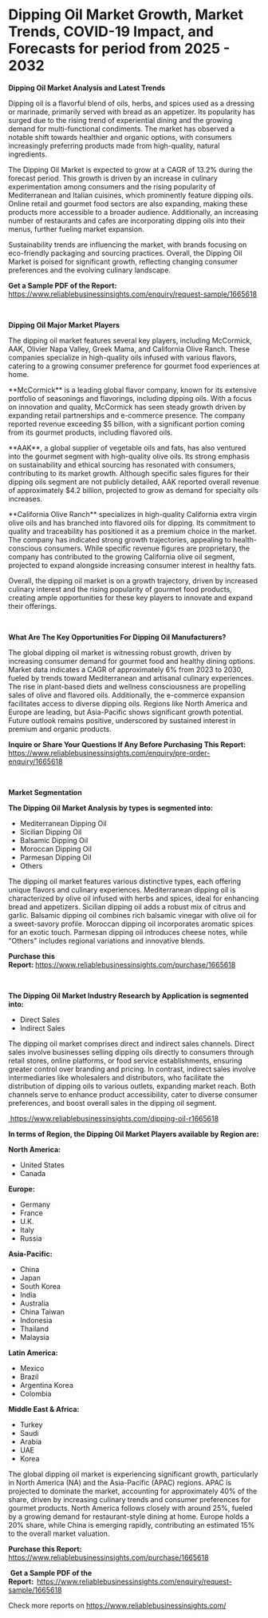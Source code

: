 <p><h1>Dipping Oil Market Growth, Market Trends, COVID-19 Impact, and Forecasts for period from 2025 - 2032</h1></p><p><strong>Dipping Oil Market Analysis and Latest Trends</strong></p>
<p><p>Dipping oil is a flavorful blend of oils, herbs, and spices used as a dressing or marinade, primarily served with bread as an appetizer. Its popularity has surged due to the rising trend of experiential dining and the growing demand for multi-functional condiments. The market has observed a notable shift towards healthier and organic options, with consumers increasingly preferring products made from high-quality, natural ingredients.</p><p>The Dipping Oil Market is expected to grow at a CAGR of 13.2% during the forecast period. This growth is driven by an increase in culinary experimentation among consumers and the rising popularity of Mediterranean and Italian cuisines, which prominently feature dipping oils. Online retail and gourmet food sectors are also expanding, making these products more accessible to a broader audience. Additionally, an increasing number of restaurants and cafes are incorporating dipping oils into their menus, further fueling market expansion. </p><p>Sustainability trends are influencing the market, with brands focusing on eco-friendly packaging and sourcing practices. Overall, the Dipping Oil Market is poised for significant growth, reflecting changing consumer preferences and the evolving culinary landscape.</p></p>
<p><strong>Get a Sample PDF of the Report:&nbsp;</strong> <a href="https://www.reliablebusinessinsights.com/enquiry/request-sample/1665618?utm_campaign=3003&utm_medium=2&utm_source=Github&utm_content=ia&utm_term=07042025&utm_id=dipping-oil">https://www.reliablebusinessinsights.com/enquiry/request-sample/1665618</a></p>
<p>&nbsp;</p>
<p><strong>Dipping Oil Major Market Players</strong></p>
<p><p>The dipping oil market features several key players, including McCormick, AAK, Olivier Napa Valley, Greek Mama, and California Olive Ranch. These companies specialize in high-quality oils infused with various flavors, catering to a growing consumer preference for gourmet food experiences at home.</p><p>**McCormick** is a leading global flavor company, known for its extensive portfolio of seasonings and flavorings, including dipping oils. With a focus on innovation and quality, McCormick has seen steady growth driven by expanding retail partnerships and e-commerce presence. The company reported revenue exceeding $5 billion, with a significant portion coming from its gourmet products, including flavored oils.</p><p>**AAK**, a global supplier of vegetable oils and fats, has also ventured into the gourmet segment with high-quality olive oils. Its strong emphasis on sustainability and ethical sourcing has resonated with consumers, contributing to its market growth. Although specific sales figures for their dipping oils segment are not publicly detailed, AAK reported overall revenue of approximately $4.2 billion, projected to grow as demand for specialty oils increases.</p><p>**California Olive Ranch** specializes in high-quality California extra virgin olive oils and has branched into flavored oils for dipping. Its commitment to quality and traceability has positioned it as a premium choice in the market. The company has indicated strong growth trajectories, appealing to health-conscious consumers. While specific revenue figures are proprietary, the company has contributed to the growing California olive oil segment, projected to expand alongside increasing consumer interest in healthy fats.</p><p>Overall, the dipping oil market is on a growth trajectory, driven by increased culinary interest and the rising popularity of gourmet food products, creating ample opportunities for these key players to innovate and expand their offerings.</p></p>
<p>&nbsp;</p>
<p><strong>What Are The Key Opportunities For Dipping Oil Manufacturers?</strong></p>
<p><p>The global dipping oil market is witnessing robust growth, driven by increasing consumer demand for gourmet food and healthy dining options. Market data indicates a CAGR of approximately 6% from 2023 to 2030, fueled by trends toward Mediterranean and artisanal culinary experiences. The rise in plant-based diets and wellness consciousness are propelling sales of olive and flavored oils. Additionally, the e-commerce expansion facilitates access to diverse dipping oils. Regions like North America and Europe are leading, but Asia-Pacific shows significant growth potential. Future outlook remains positive, underscored by sustained interest in premium and organic products.</p></p>
<p><strong>Inquire or Share Your Questions If Any Before Purchasing This Report:</strong> <a href="https://www.reliablebusinessinsights.com/enquiry/pre-order-enquiry/1665618?utm_campaign=3003&utm_medium=2&utm_source=Github&utm_content=ia&utm_term=07042025&utm_id=dipping-oil">https://www.reliablebusinessinsights.com/enquiry/pre-order-enquiry/1665618</a></p>
<p>&nbsp;</p>
<p><strong>Market Segmentation</strong></p>
<p><strong>The Dipping Oil Market Analysis by types is segmented into:</strong></p>
<p><ul><li>Mediterranean Dipping Oil</li><li>Sicilian Dipping Oil</li><li>Balsamic Dipping Oil</li><li>Moroccan Dipping Oil</li><li>Parmesan Dipping Oil</li><li>Others</li></ul></p>
<p><p>The dipping oil market features various distinctive types, each offering unique flavors and culinary experiences. Mediterranean dipping oil is characterized by olive oil infused with herbs and spices, ideal for enhancing bread and appetizers. Sicilian dipping oil adds a robust mix of citrus and garlic. Balsamic dipping oil combines rich balsamic vinegar with olive oil for a sweet-savory profile. Moroccan dipping oil incorporates aromatic spices for an exotic touch. Parmesan dipping oil introduces cheese notes, while "Others" includes regional variations and innovative blends.</p></p>
<p><strong>Purchase this Report:&nbsp;</strong><a href="https://www.reliablebusinessinsights.com/purchase/1665618?utm_campaign=3003&utm_medium=2&utm_source=Github&utm_content=ia&utm_term=07042025&utm_id=dipping-oil">https://www.reliablebusinessinsights.com/purchase/1665618</a></p>
<p>&nbsp;</p>
<p><strong>The Dipping Oil Market Industry Research by Application is segmented into:</strong></p>
<p><ul><li>Direct Sales</li><li>Indirect Sales</li></ul></p>
<p><p>The dipping oil market comprises direct and indirect sales channels. Direct sales involve businesses selling dipping oils directly to consumers through retail stores, online platforms, or food service establishments, ensuring greater control over branding and pricing. In contrast, indirect sales involve intermediaries like wholesalers and distributors, who facilitate the distribution of dipping oils to various outlets, expanding market reach. Both channels serve to enhance product accessibility, cater to diverse consumer preferences, and boost overall sales in the dipping oil segment.</p></p>
<p><a href="https://www.reliablebusinessinsights.com/dipping-oil-r1665618?utm_campaign=3003&utm_medium=2&utm_source=Github&utm_content=ia&utm_term=07042025&utm_id=dipping-oil">&nbsp;https://www.reliablebusinessinsights.com/dipping-oil-r1665618</a></p>
<p><strong>In terms of Region, the Dipping Oil Market Players available by Region are:</strong></p>
<p>
    <p> <strong> North America: </strong>
        <ul>
            <li>United States</li>
            <li>Canada</li>
        </ul>
        </p> 
    <p> <strong> Europe: </strong>
        <ul>
            <li>Germany</li>
            <li>France</li>
            <li>U.K.</li>
            <li>Italy</li>
            <li>Russia</li>
        </ul>
        </p> 
    <p> <strong> Asia-Pacific: </strong>
        <ul>
            <li>China</li>
            <li>Japan</li>
            <li>South Korea</li>
            <li>India</li>
            <li>Australia</li>
            <li>China Taiwan</li>
            <li>Indonesia</li>
            <li>Thailand</li>
            <li>Malaysia</li>
        </ul>
        </p> 
    <p> <strong> Latin America: </strong>
        <ul>
            <li>Mexico</li>
            <li>Brazil</li>
            <li>Argentina Korea</li>
            <li>Colombia</li>
        </ul>
        </p> 
    <p> <strong> Middle East & Africa: </strong>
        <ul>
            <li>Turkey</li>
            <li>Saudi</li>
            <li>Arabia</li>
            <li>UAE</li>
            <li>Korea</li>
        </ul>
    </p>
    </p>
<p><p>The global dipping oil market is experiencing significant growth, particularly in North America (NA) and the Asia-Pacific (APAC) regions. APAC is projected to dominate the market, accounting for approximately 40% of the share, driven by increasing culinary trends and consumer preferences for gourmet products. North America follows closely with around 25%, fueled by a growing demand for restaurant-style dining at home. Europe holds a 20% share, while China is emerging rapidly, contributing an estimated 15% to the overall market valuation.</p></p>
<p><strong>Purchase this Report: </strong><a href="https://www.reliablebusinessinsights.com/purchase/1665618?utm_campaign=3003&utm_medium=2&utm_source=Github&utm_content=ia&utm_term=07042025&utm_id=dipping-oil">https://www.reliablebusinessinsights.com/purchase/1665618</a></p>
<p>&nbsp;<strong>Get a Sample PDF of the Report:&nbsp;&nbsp;</strong><a href="https://www.reliablebusinessinsights.com/enquiry/request-sample/1665618?utm_campaign=3003&utm_medium=2&utm_source=Github&utm_content=ia&utm_term=07042025&utm_id=dipping-oil">https://www.reliablebusinessinsights.com/enquiry/request-sample/1665618</a></p>
<p><strong></strong></p>
<p>Check more reports on <a href="https://www.reliablebusinessinsights.com/?utm_campaign=3003&utm_medium=2&utm_source=Github&utm_content=ia&utm_term=07042025&utm_id=dipping-oil">https://www.reliablebusinessinsights.com/</a></p>